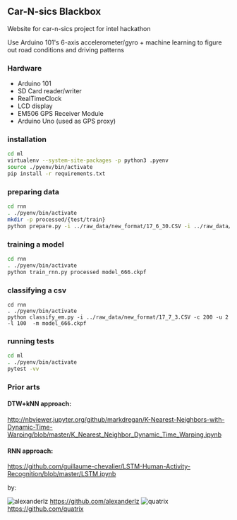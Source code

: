 ## Car-N-sics Blackbox 

Website for car-n-sics project for intel hackathon

Use Arduino 101's 6-axis accelerometer/gyro + machine learning to figure out road conditions and driving patterns

### Hardware
* Arduino 101
* SD Card reader/writer
* RealTimeClock
* LCD display
* EM506 GPS Receiver Module
* Arduino Uno (used as GPS proxy)

### installation
```bash
cd ml
virtualenv --system-site-packages -p python3 .pyenv
source ./pyenv/bin/activate
pip install -r requirements.txt
```

### preparing data
```bash
cd rnn
. ./pyenv/bin/activate
mkdir -p processed/{test/train}
python prepare.py -i ../raw_data/new_format/17_6_30.CSV -i ../raw_data/new_format/17_7_1.CSV -i ../raw_data/new_format/17_7_2.CSV -i ../raw_data/new_format/17_7_3.CSV -o processed -c 200 -u 2 -l 100 -r 0.6

```

### training a model
```bash
cd rnn
. ./pyenv/bin/activate
python train_rnn.py processed model_666.ckpf
```

### classifying a csv
```
cd rnn
. ./pyenv/bin/activate
python classify_em.py -i ../raw_data/new_format/17_7_3.CSV -c 200 -u 2 -l 100  -m model_666.ckpf
```

### running tests
```bash
cd ml
. ./pyenv/bin/activate
pytest -vv
```

### Prior arts

#### DTW+kNN approach:

http://nbviewer.jupyter.org/github/markdregan/K-Nearest-Neighbors-with-Dynamic-Time-Warping/blob/master/K_Nearest_Neighbor_Dynamic_Time_Warping.ipynb

#### RNN approach:

https://github.com/guillaume-chevalier/LSTM-Human-Activity-Recognition/blob/master/LSTM.ipynb


by:

![alexanderlz](https://avatars1.githubusercontent.com/u/1499009?s=100)
https://github.com/alexanderlz
![quatrix](https://avatars3.githubusercontent.com/u/50775?s=100)
https://github.com/quatrix
